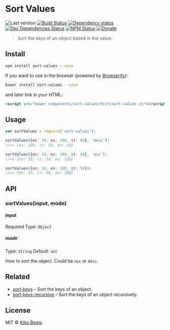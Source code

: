 # Sort Values

![Last version](https://img.shields.io/github/tag/Kikobeats/sort-values.svg?style=flat-square)
[![Build Status](http://img.shields.io/travis/Kikobeats/sort-values/master.svg?style=flat-square)](https://travis-ci.org/Kikobeats/sort-values)
[![Dependency status](http://img.shields.io/david/Kikobeats/sort-values.svg?style=flat-square)](https://david-dm.org/Kikobeats/sort-values)
[![Dev Dependencies Status](http://img.shields.io/david/dev/Kikobeats/sort-values.svg?style=flat-square)](https://david-dm.org/Kikobeats/sort-values#info=devDependencies)
[![NPM Status](http://img.shields.io/npm/dm/sort-values.svg?style=flat-square)](https://www.npmjs.org/package/sort-values)
[![Donate](https://img.shields.io/badge/donate-paypal-blue.svg?style=flat-square)](https://paypal.me/Kikobeats)

> Sort the keys of an object based in the value.

## Install

```bash
npm install sort-values --save
```
If you want to use in the browser (powered by [Browserify](http://browserify.org/)):

```bash
bower install sort-values --save
```

and later link in your HTML:

```html
<script src="bower_components/sort-values/dist/sort-values.js"></script>
```

## Usage

```js
var sortValues = require('sort-values');

sortValues({en: 10, es: 100, it: 50}, 'desc');
//=> {es: 100, it: 50, en: 10}

sortValues({en: 10, es: 100, it: 50}, 'asc');
//=> {en: 10, it: 50, es: 100}

sortValues({en: 10, es: 100, it: 50});
//=> {en: 10, it: 50, es: 100}
```

## API

### sortValues(input, mode)

#### input

*Required*
Type: `Object`

##### mode

Type: `String`
Default: `asc`

How to sort the object. Could be `asc` or `desc`.

## Related

* [sort-keys](https://github.com/sindresorhus/sort-keys) – Sort the keys of an object.
* [sort-keys-recursive](https://github.com/Kikobeats/sort-keys-recursive) – Sort the keys of an object recursively.

## License

MIT © [Kiko Beats](http://kikobeats.com)
